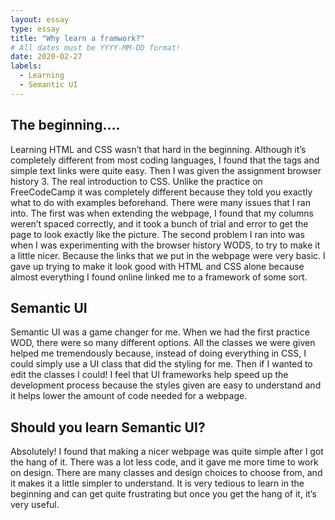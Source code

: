 ```yaml
---
layout: essay
type: essay
title: "Why learn a framwork?"
# All dates must be YYYY-MM-DD format!
date: 2020-02-27
labels:
  - Learning
  - Semantic UI
---
```


## The beginning....

Learning HTML and CSS wasn’t that hard in the beginning. Although it’s completely different from most coding 
languages, I found that the tags and simple text links were quite easy. Then I was given the assignment 
browser history 3. The real introduction to CSS. Unlike the practice on FreeCodeCamp it was completely different 
because they told you exactly what to do with examples beforehand. There were many issues that I ran into.
The first was when extending the webpage, I found that my columns weren’t spaced correctly, and it took a bunch
of trial and error to get the page to look exactly like the picture. The second problem I ran into was when I was
experimenting with the browser history WODS, to try to make it a little nicer. Because the links that we put in the
webpage were very basic. I gave up trying to make it look good with HTML and CSS alone because almost
everything I found online linked me to a framework of some sort.

## Semantic UI

Semantic UI was a game changer for me. When we had the first practice WOD, there were so many different options.
All the classes we were given helped me tremendously because, instead of doing everything in CSS, I could simply
use a UI class that did the styling for me. Then if I wanted to edit the classes I could! I feel that UI frameworks
help speed up the development process because the styles given are easy to understand and it helps lower
the amount of code needed for a webpage.

## Should you learn Semantic UI?

Absolutely! I found that making a nicer webpage was quite simple after I got the hang of it. There was
a lot less code, and it gave me more time to work on design. There are many classes and design choices to
choose from, and it makes it a little simpler to understand. It is very tedious to learn in the beginning and
can get quite frustrating but once you get the hang of it, it’s very useful.
